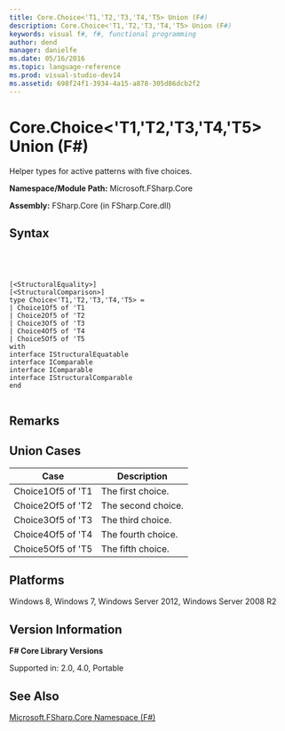 ```yaml
---
title: Core.Choice<'T1,'T2,'T3,'T4,'T5> Union (F#)
description: Core.Choice<'T1,'T2,'T3,'T4,'T5> Union (F#)
keywords: visual f#, f#, functional programming
author: dend
manager: danielfe
ms.date: 05/16/2016
ms.topic: language-reference
ms.prod: visual-studio-dev14
ms.assetid: 698f24f1-3934-4a15-a878-305d86dcb2f2 
---
```


# Core.Choice<'T1,'T2,'T3,'T4,'T5> Union (F#)

Helper types for active patterns with five choices.

**Namespace/Module Path:** Microsoft.FSharp.Core

**Assembly:** FSharp.Core (in FSharp.Core.dll)


## Syntax



```




[<StructuralEquality>]
[<StructuralComparison>]
type Choice<'T1,'T2,'T3,'T4,'T5> =
| Choice1Of5 of 'T1
| Choice2Of5 of 'T2
| Choice3Of5 of 'T3
| Choice4Of5 of 'T4
| Choice5Of5 of 'T5
with
interface IStructuralEquatable
interface IComparable
interface IComparable
interface IStructuralComparable
end


```





## Remarks

## Union Cases


|Case|Description|
|----|-----------|
|Choice1Of5 of 'T1|The first choice.|
|Choice2Of5 of 'T2|The second choice.|
|Choice3Of5 of 'T3|The third choice.|
|Choice4Of5 of 'T4|The fourth choice.|
|Choice5Of5 of 'T5|The fifth choice.|

## Platforms
Windows 8, Windows 7, Windows Server 2012, Windows Server 2008 R2


## Version Information
**F# Core Library Versions**

Supported in: 2.0, 4.0, Portable




## See Also
[Microsoft.FSharp.Core Namespace &#40;F&#35;&#41;](Microsoft.FSharp.Core-Namespace-%5BFSharp%5D.md)

